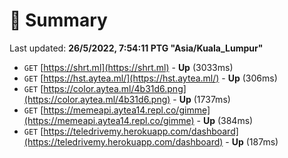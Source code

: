 # 📖 Summary
Last updated: **26/5/2022, 7:54:11 PTG "Asia/Kuala_Lumpur"**

- `GET` [https://shrt.ml](https://shrt.ml) - **Up** (3033ms)
- `GET` [https://hst.aytea.ml/](https://hst.aytea.ml/) - **Up** (306ms)
- `GET` [https://color.aytea.ml/4b31d6.png](https://color.aytea.ml/4b31d6.png) - **Up** (1737ms)
- `GET` [https://memeapi.aytea14.repl.co/gimme](https://memeapi.aytea14.repl.co/gimme) - **Up** (384ms)
- `GET` [https://teledrivemy.herokuapp.com/dashboard](https://teledrivemy.herokuapp.com/dashboard) - **Up** (187ms)
